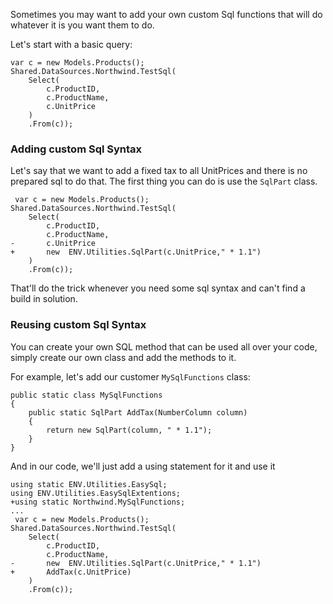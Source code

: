 ﻿Sometimes you may want to add your own custom Sql functions that will do whatever it is you want them to do.

Let's start with a basic query:
```csdiff
var c = new Models.Products();
Shared.DataSources.Northwind.TestSql(
    Select(
        c.ProductID,
        c.ProductName,
        c.UnitPrice
    )
    .From(c));

```

### Adding custom Sql Syntax 
Let's say that we want to add a fixed tax to all UnitPrices and there is no prepared sql to do that.
The first thing you can do is use the `SqlPart` class.
```csdiff
 var c = new Models.Products();
Shared.DataSources.Northwind.TestSql(
    Select(
        c.ProductID,
        c.ProductName,
-       c.UnitPrice
+       new  ENV.Utilities.SqlPart(c.UnitPrice," * 1.1") 
    )
    .From(c));
```

That'll do the trick whenever you need some sql syntax and can't find a build in solution.
### Reusing custom Sql Syntax

You can create your own SQL method that can be used all over your code, simply create our own class and add the methods to it.

For example, let's add our customer `MySqlFunctions` class:
```csdiff
public static class MySqlFunctions
{
    public static SqlPart AddTax(NumberColumn column)
    {
        return new SqlPart(column, " * 1.1");
    }
}
```

And in our code, we'll just add a using statement for it and use it
```csdiff
using static ENV.Utilities.EasySql;
using ENV.Utilities.EasySqlExtentions;
+using static Northwind.MySqlFunctions;
...
 var c = new Models.Products();
Shared.DataSources.Northwind.TestSql(
    Select(
        c.ProductID,
        c.ProductName,
-       new  ENV.Utilities.SqlPart(c.UnitPrice," * 1.1")
+       AddTax(c.UnitPrice)
    )
    .From(c));
```